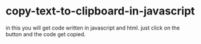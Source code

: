 # copy-text-to-clipboard-in-javascript
in this you will get code written in javascript and html.
just click on the button and the code get copied.
